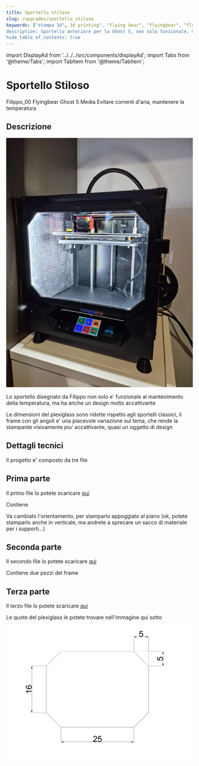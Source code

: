 ```yaml
---
title: Sportello stiloso
slug: /upgrades/sportello_stiloso
keywords: ["stampa 3d", 3d printing", "flying bear", "flyingbear", "flying bear ghost", "flyingbear ghost", "flyingbear ghost 5", "flying bear ghost 5", "flyingbear ghost firmware", "flyingbear ghost upgrade"]
description: Sportello anteriore per la Ghost 5, non solo funzionale, ma che rende la macchina anche un oggetto di design
hide_table_of_contents: true
---
```


import DisplayAd from '../../../src/components/displayAd';
import Tabs from '@theme/Tabs';
import TabItem from '@theme/TabItem';

# Sportello Stiloso

<Tabs>
  <TabItem value="author" label="Autore">
    Filippo_00
  </TabItem>
  <TabItem value="machine" label="Macchina">
    Flyingbear Ghost 5
  </TabItem>
  <TabItem value="difficulty" label="Difficolta'">
    Media
  </TabItem>
  <TabItem value="Scopo" label="Scopo">
    Evitare correnti d'aria, mantenere la temperatura
  </TabItem>
</Tabs>


<!-- [ ![Flyingbear Ghost - Sportello - Thumbnail](/img/upgrades/sportelloFrontale/thumbnailPortaFilippo.webp) ](/img/upgrades/sportelloFrontale/thumbnailPortaFilippo.webp) -->
## Descrizione

<div style={{marginBottom:"10px"}}>
<a href="/img/upgrades/sportelloFrontale/thumbnailPortaFilippo.webp" target="_blank">
    <img style={{float: "left", marginRight: "30px", height:"100%", width: "320px", height:"420px"}} src="/img/upgrades/sportelloFrontale/thumbnailPortaFilippo.webp"/>
</a>



Lo sportello disegnato da Filippo non solo e' funzionale al mantenimento della temperatura, ma ha anche un design molto accattivante

Le dimensioni del plexiglass sono ridotte rispetto agli sportelli classici, il frame con gli angoli e' una piacevole variazione sul tema, che rende la stampante visivamente piu' accattivante, quasi un oggetto di design

</div>

<div style={{clear:"both"}}/>

## Dettagli tecnici

Il progetto e' composto da tre file

## Prima parte

Il primo file lo potete scaricare [qui](/stl/sportelloFrontale/1.3mf)

Contiene

Va cambiato l'orientamento, per stamparlo appoggiato al piano (ok, potete stamparlo anche in verticale, ma andrete a sprecare un sacco di materiale per i supporti...)


## Seconda parte
Il secondo file lo potete scaricare [qui](/stl/sportelloFrontale/2.3mf)

Contiene due pezzi del frame

<!-- :::tip
Questa parte va stampata con i supporti
::: -->

## Terza parte
Il terzo file lo potete scaricare [qui](/stl/sportelloFrontale/3.3mf)

<DisplayAd/>

Le quote del plexiglass le potete trovare nell'immagine qui sotto

[![Flyingbear Ghost - Sportello -Quote Plexiglass](/img/upgrades/sportelloFrontale/quote.webp)](/img/upgrades/sportelloFrontale/quote.webp)
